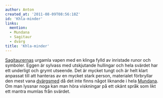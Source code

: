 ```yaml
---
author: Anton
created_at: '2011-08-09T08:56:18Z'
id: 'Khla-minder'
links:
  mention:
  - Mundana
  - Sagitaur
  - dvärg
title: 'Khla-minder'
---
```


[Sagitaurernas] urgamla vapen med en klinga fylld av inristade runor och symboler. Eggen är sylvass
med utskjutande hullingar och hela svärdet har ett underligt och grymt utseende. Det är mycket tungt
och är helt klart anpassat till att hanteras av en mycket stark person, materialet förbryllar den
mest vana [dvärgsmed] då det inte finns något liknande i hela [Mundana]. Om man lyssnar noga kan man
höra viskningar på ett okänt språk som likt ett mantra mumlas från svärdet.

  [Sagitaurernas]: Sagitaur
  [dvärgsmed]: dvärg
  [Mundana]: Mundana
